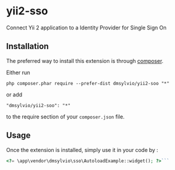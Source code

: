yii2-sso
========
Connect Yii 2 application to a Identity Provider for Single Sign On

Installation
------------

The preferred way to install this extension is through [composer](http://getcomposer.org/download/).

Either run

```
php composer.phar require --prefer-dist dmsylvio/yii2-soo "*"
```

or add

```
"dmsylvio/yii2-soo": "*"
```

to the require section of your `composer.json` file.


Usage
-----

Once the extension is installed, simply use it in your code by  :

```php
<?= \app\vendor\dmsylvio\sso\AutoloadExample::widget(); ?>```